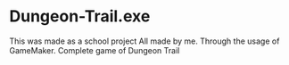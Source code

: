 Dungeon-Trail.exe
=================
This was made as a school project 
All made by me. 
Through the usage of GameMaker.
Complete game of Dungeon Trail
